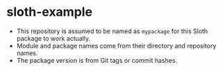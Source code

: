 # sloth-example

- This repository is assumed to be named as `mypackage` for this Sloth package to work actually.
- Module and package names come from their directory and repository names.
- The package version is from Git tags or commit hashes.

